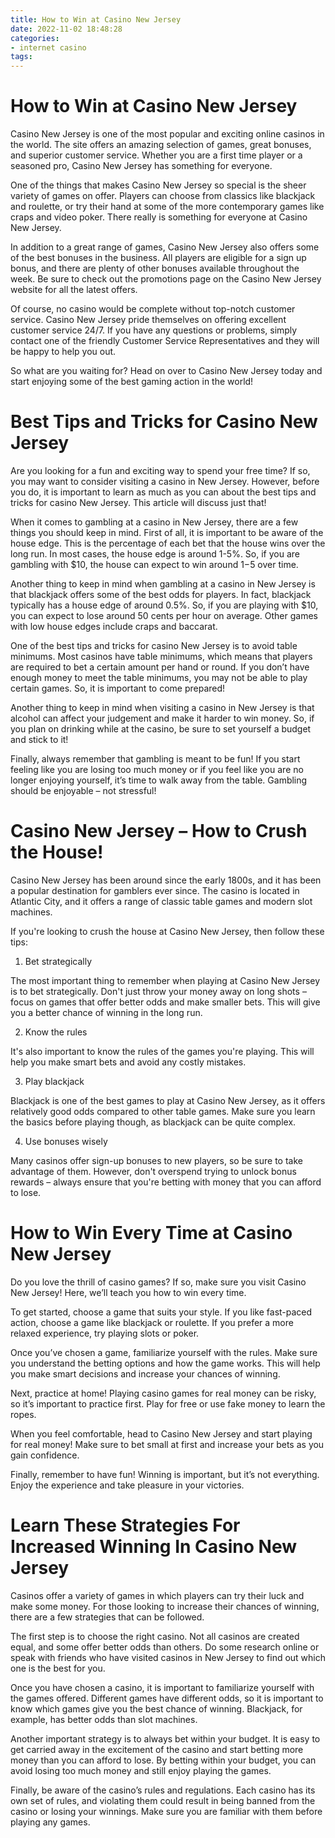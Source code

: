 ```yaml
---
title: How to Win at Casino New Jersey
date: 2022-11-02 18:48:28
categories:
- internet casino
tags:
---
```



#  How to Win at Casino New Jersey

Casino New Jersey is one of the most popular and exciting online casinos in the world. The site offers an amazing selection of games, great bonuses, and superior customer service. Whether you are a first time player or a seasoned pro, Casino New Jersey has something for everyone.

One of the things that makes Casino New Jersey so special is the sheer variety of games on offer. Players can choose from classics like blackjack and roulette, or try their hand at some of the more contemporary games like craps and video poker. There really is something for everyone at Casino New Jersey.

In addition to a great range of games, Casino New Jersey also offers some of the best bonuses in the business. All players are eligible for a sign up bonus, and there are plenty of other bonuses available throughout the week. Be sure to check out the promotions page on the Casino New Jersey website for all the latest offers.

Of course, no casino would be complete without top-notch customer service. Casino New Jersey pride themselves on offering excellent customer service 24/7. If you have any questions or problems, simply contact one of the friendly Customer Service Representatives and they will be happy to help you out.

So what are you waiting for? Head on over to Casino New Jersey today and start enjoying some of the best gaming action in the world!

#  Best Tips and Tricks for Casino New Jersey 

Are you looking for a fun and exciting way to spend your free time? If so, you may want to consider visiting a casino in New Jersey. However, before you do, it is important to learn as much as you can about the best tips and tricks for casino New Jersey. This article will discuss just that!

When it comes to gambling at a casino in New Jersey, there are a few things you should keep in mind. First of all, it is important to be aware of the house edge. This is the percentage of each bet that the house wins over the long run. In most cases, the house edge is around 1-5%. So, if you are gambling with $10, the house can expect to win around $1-$5 over time.

Another thing to keep in mind when gambling at a casino in New Jersey is that blackjack offers some of the best odds for players. In fact, blackjack typically has a house edge of around 0.5%. So, if you are playing with $10, you can expect to lose around 50 cents per hour on average. Other games with low house edges include craps and baccarat.

One of the best tips and tricks for casino New Jersey is to avoid table minimums. Most casinos have table minimums, which means that players are required to bet a certain amount per hand or round. If you don’t have enough money to meet the table minimums, you may not be able to play certain games. So, it is important to come prepared!

Another thing to keep in mind when visiting a casino in New Jersey is that alcohol can affect your judgement and make it harder to win money. So, if you plan on drinking while at the casino, be sure to set yourself a budget and stick to it!

Finally, always remember that gambling is meant to be fun! If you start feeling like you are losing too much money or if you feel like you are no longer enjoying yourself, it’s time to walk away from the table. Gambling should be enjoyable – not stressful!

#  Casino New Jersey – How to Crush the House!

Casino New Jersey has been around since the early 1800s, and it has been a popular destination for gamblers ever since. The casino is located in Atlantic City, and it offers a range of classic table games and modern slot machines.

If you're looking to crush the house at Casino New Jersey, then follow these tips:

1. Bet strategically

The most important thing to remember when playing at Casino New Jersey is to bet strategically. Don't just throw your money away on long shots – focus on games that offer better odds and make smaller bets. This will give you a better chance of winning in the long run.

2. Know the rules

It's also important to know the rules of the games you're playing. This will help you make smart bets and avoid any costly mistakes.

3. Play blackjack

Blackjack is one of the best games to play at Casino New Jersey, as it offers relatively good odds compared to other table games. Make sure you learn the basics before playing though, as blackjack can be quite complex.

4. Use bonuses wisely

Many casinos offer sign-up bonuses to new players, so be sure to take advantage of them. However, don't overspend trying to unlock bonus rewards – always ensure that you're betting with money that you can afford to lose.

#  How to Win Every Time at Casino New Jersey

Do you love the thrill of casino games? If so, make sure you visit Casino New Jersey! Here, we’ll teach you how to win every time.

To get started, choose a game that suits your style. If you like fast-paced action, choose a game like blackjack or roulette. If you prefer a more relaxed experience, try playing slots or poker.

Once you’ve chosen a game, familiarize yourself with the rules. Make sure you understand the betting options and how the game works. This will help you make smart decisions and increase your chances of winning.

Next, practice at home! Playing casino games for real money can be risky, so it’s important to practice first. Play for free or use fake money to learn the ropes.

When you feel comfortable, head to Casino New Jersey and start playing for real money! Make sure to bet small at first and increase your bets as you gain confidence.

Finally, remember to have fun! Winning is important, but it’s not everything. Enjoy the experience and take pleasure in your victories.

#  Learn These Strategies For Increased Winning In Casino New Jersey

Casinos offer a variety of games in which players can try their luck and make some money. For those looking to increase their chances of winning, there are a few strategies that can be followed. 

The first step is to choose the right casino. Not all casinos are created equal, and some offer better odds than others. Do some research online or speak with friends who have visited casinos in New Jersey to find out which one is the best for you.

Once you have chosen a casino, it is important to familiarize yourself with the games offered. Different games have different odds, so it is important to know which games give you the best chance of winning. Blackjack, for example, has better odds than slot machines.

Another important strategy is to always bet within your budget. It is easy to get carried away in the excitement of the casino and start betting more money than you can afford to lose. By betting within your budget, you can avoid losing too much money and still enjoy playing the games.

Finally, be aware of the casino’s rules and regulations. Each casino has its own set of rules, and violating them could result in being banned from the casino or losing your winnings. Make sure you are familiar with them before playing any games.